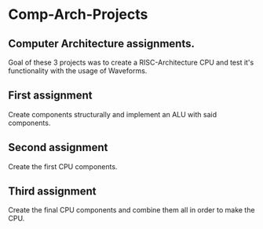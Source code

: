# Comp-Arch-Projects
## Computer Architecture assignments.

Goal of these 3 projects was to create a RISC-Architecture CPU and test it's functionality with the usage of Waveforms.

## First assignment

Create components structurally and implement an ALU with said components.

## Second assignment

Create the first CPU components.

## Third assignment 

Create the final CPU components and combine them all in order to make the CPU.
